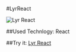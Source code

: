 #LyrReact

![Lyr React](https://i.imgur.com/hXzweYW.png)

##Used Technlogy: React

##Try it: [Lyr React](https://triptoafsin.github.io/LyrReact/)
